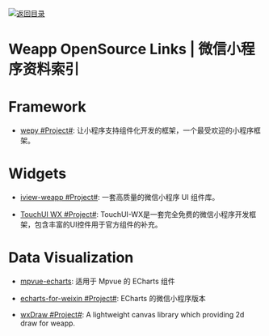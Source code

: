 [![返回目录](https://user-images.githubusercontent.com/5803001/38079637-ff0abcf0-3371-11e8-9b76-ad651620afc7.jpg)](https://github.com/wxyyxc1992/Awesome-Links)

# Weapp OpenSource Links | 微信小程序资料索引

# Framework

- [wepy #Project#](https://tencent.github.io/wepy/): 让小程序支持组件化开发的框架，一个最受欢迎的小程序框架。

# Widgets

- [iview-weapp #Project#](https://github.com/TalkingData/iview-weapp): 一套高质量的微信小程序 UI 组件库。

- [TouchUI WX #Project#](https://github.com/uileader/touchuiwx): TouchUI-WX是一套完全免费的微信小程序开发框架，包含丰富的UI控件用于官方组件的补充。

# Data Visualization

- [mpvue-echarts](https://github.com/F-loat/mpvue-echarts): 适用于 Mpvue 的 ECharts 组件

- [echarts-for-weixin #Project#](https://github.com/ecomfe/echarts-for-weixin): ECharts 的微信小程序版本

- [wxDraw #Project#](https://github.com/bobiscool/wxDraw): A lightweight canvas library which providing 2d draw for weapp.
